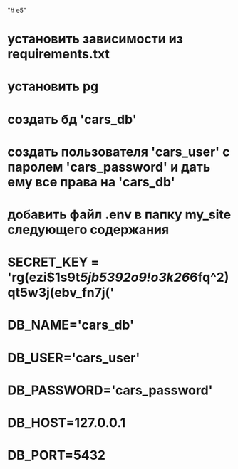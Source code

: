 "# e5" 
# установить зависимости из requirements.txt
# установить  pg
# создать бд 'cars_db'
# создать пользователя 'cars_user' с паролем 'cars_password' и дать ему все права на 'cars_db'
# добавить файл .env в папку my_site следующего содержания
#
# SECRET_KEY = 'rg(ezi$1s9t*5jb5392o9!o3k26*6fq^2)qt5w3j(ebv_fn7j('
# DB_NAME='cars_db'
# DB_USER='cars_user'
# DB_PASSWORD='cars_password'
# DB_HOST=127.0.0.1
# DB_PORT=5432
